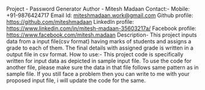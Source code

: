 Project - Password Generator
Author - Mitesh Madaan
Contact:-
    Mobile: +91-9876424717
    Email Id: miteshmadaan.work@gmail.com
    Github profile: https://github.com/miteshmadaan
    LinkedIn profile: https://www.linkedin.com/in/mitesh-madaan-35603217a/
    Facebook profile: https://www.facebook.com/mitesh.madaan
Description- This project inputs data from a input file(csv format) having marks of students and assigns a grade to each of them. The final details with assigned grade is written in a output file in csv format.
How to use:- This project code is specifically written for input data as depicted in sample input file. To use the code for another file, please make sure the data in that file follows same pattern as in sample file. If you still face a problem then you can write to me with your proposed input file, i will update the code for the same.

